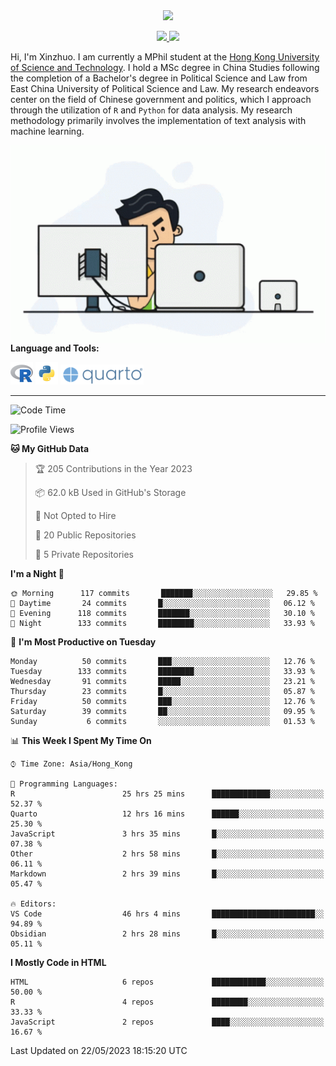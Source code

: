 <div align='center'>
<img src='https://readme-typing-svg.herokuapp.com?font=ubuntu&color=4d3900&center=true&lines=HKUST+Mphil+in+SOSC;Focus+on+China;Code+for+PoliSci'/>
</div>

<p align='center'>
 <a href='https://www.linkedin.com/in/xinzhuo-huang-5161011ba/' target='_blank'>
        <img src='https://img.shields.io/badge/linkedin%20-%230077B5.svg?&style=for-the-badge&logo=linkedin&logoColor=white'/>
    </a>
 <a href='https://twitter.com/HsinchoH' target='_blank'>
        <img src='https://img.shields.io/badge/Twitter-1DA1F2?style=for-the-badge&logo=twitter&logoColor=white'/>
    </a>
    </p>
    
Hi, I'm Xinzhuo. I am currently a MPhil student at the [Hong Kong University of Science and Technology](https://sosc.hkust.edu.hk/node/613). I hold a MSc degree in China Studies following the completion of a Bachelor's degree in Political Science and Law from East China University of Political Science and Law. My research endeavors center on the field of Chinese government and politics, which I approach through the utilization of `R` and `Python` for data analysis. My research methodology primarily involves the implementation of text analysis with machine learning.




<img align='right' src="https://github.com/xinzhuohkust/xinzhuohkust/blob/main/programmer.gif" width="590">



**Language and Tools:**  

<code><img height="36" src="https://raw.githubusercontent.com/github/explore/80688e429a7d4ef2fca1e82350fe8e3517d3494d/topics/r/r.png"></code>
<code><img height="36" src="https://raw.githubusercontent.com/github/explore/80688e429a7d4ef2fca1e82350fe8e3517d3494d/topics/python/python.png"></code>
<code><img height="32" src="https://github.com/quarto-dev/quarto-r/blob/main/man/figures/quarto.png"></code>

---
<!--START_SECTION:waka-->
![Code Time](http://img.shields.io/badge/Code%20Time-545%20hrs%203%20mins-blue)

![Profile Views](http://img.shields.io/badge/Profile%20Views-120-blue)

**🐱 My GitHub Data** 

> 🏆 205 Contributions in the Year 2023
 > 
> 📦 62.0 kB Used in GitHub's Storage 
 > 
> 🚫 Not Opted to Hire
 > 
> 📜 20 Public Repositories 
 > 
> 🔑 5 Private Repositories  
 > 
**I'm a Night 🦉** 

```text
🌞 Morning      117 commits       ███████░░░░░░░░░░░░░░░░░░   29.85 % 
🌆 Daytime       24 commits       █░░░░░░░░░░░░░░░░░░░░░░░░   06.12 % 
🌃 Evening      118 commits       ███████░░░░░░░░░░░░░░░░░░   30.10 % 
🌙 Night        133 commits       ████████░░░░░░░░░░░░░░░░░   33.93 % 

```
📅 **I'm Most Productive on Tuesday** 

```text
Monday          50 commits       ███░░░░░░░░░░░░░░░░░░░░░░   12.76 % 
Tuesday        133 commits       ████████░░░░░░░░░░░░░░░░░   33.93 % 
Wednesday       91 commits       █████░░░░░░░░░░░░░░░░░░░░   23.21 % 
Thursday        23 commits       █░░░░░░░░░░░░░░░░░░░░░░░░   05.87 % 
Friday          50 commits       ███░░░░░░░░░░░░░░░░░░░░░░   12.76 % 
Saturday        39 commits       ██░░░░░░░░░░░░░░░░░░░░░░░   09.95 % 
Sunday           6 commits       ░░░░░░░░░░░░░░░░░░░░░░░░░   01.53 % 

```


📊 **This Week I Spent My Time On** 

```text
⌚︎ Time Zone: Asia/Hong_Kong

💬 Programming Languages: 
R                        25 hrs 25 mins      █████████████░░░░░░░░░░░░   52.37 % 
Quarto                   12 hrs 16 mins      ██████░░░░░░░░░░░░░░░░░░░   25.30 % 
JavaScript               3 hrs 35 mins       █░░░░░░░░░░░░░░░░░░░░░░░░   07.38 % 
Other                    2 hrs 58 mins       █░░░░░░░░░░░░░░░░░░░░░░░░   06.11 % 
Markdown                 2 hrs 39 mins       █░░░░░░░░░░░░░░░░░░░░░░░░   05.47 % 

🔥 Editors: 
VS Code                  46 hrs 4 mins       ███████████████████████░░   94.89 % 
Obsidian                 2 hrs 28 mins       █░░░░░░░░░░░░░░░░░░░░░░░░   05.11 % 

```

**I Mostly Code in HTML** 

```text
HTML                     6 repos             ████████████░░░░░░░░░░░░░   50.00 % 
R                        4 repos             ████████░░░░░░░░░░░░░░░░░   33.33 % 
JavaScript               2 repos             ████░░░░░░░░░░░░░░░░░░░░░   16.67 % 

```



 Last Updated on 22/05/2023 18:15:20 UTC
<!--END_SECTION:waka-->
    
    
    
    
    
    
    
    
